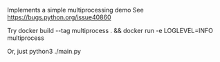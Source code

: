 Implements a simple multiprocessing demo
See  https://bugs.python.org/issue40860

Try 
    docker build --tag multiprocess . && docker run -e LOGLEVEL=INFO multiprocess

Or, just 
    python3 ./main.py
